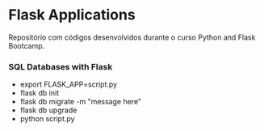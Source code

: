 # Flask Applications

Repositório com códigos desenvolvidos durante o curso Python and Flask Bootcamp.

### SQL Databases with Flask
  - export FLASK_APP=script.py
  - flask db init
  - flask db migrate -m "message here"
  - flask db upgrade
  - python script.py

